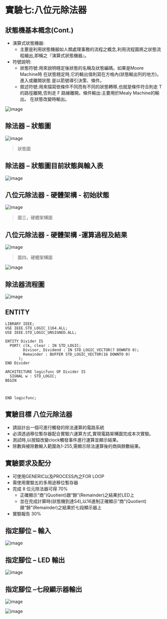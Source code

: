 # 實驗七:八位元除法器


## 狀態機基本概念(Cont.)

- 演算式狀態機器:
  - 主要是利用狀態機器如人類處理事務的流程之概念,利用流程圖將之狀態流程繪出,即稱之『演算式狀態機器』。
- 符號說明:
  - 狀態符號:用來說明穩定後狀態的名稱及狀態編碼。如果是Moore Machine時 在狀態穩定時,它的輸出值則寫在方格內(狀態輸出列的地方)。進入或離開狀態 是以箭號導引決策、條件。
  - 敘述符號:用來描寫依條件不同而有不同的狀態轉移,也就是條件符合則走 T 的路徑離開,否則走 F 路線離開。條件輸出:主要用於Mealy Machine的輸出。 在狀態改變時輸出。

![image](https://github.com/Zocke07/Microprocessor-Based-Systems/assets/91361456/89cbf837-8ceb-45b4-9dcb-bed5ba8ab052)


##  除法器 – 狀態圖

![image](https://github.com/Zocke07/Microprocessor-Based-Systems/assets/91361456/eae99120-1669-4f0e-811e-7b90709448c0)
> 狀態圖


## 除法器 – 狀態圖目前狀態與輸入表

![image](https://github.com/Zocke07/Microprocessor-Based-Systems/assets/91361456/25676f0f-f18b-42e9-a6d6-f94a33670ada)


## 八位元除法器 - 硬體架構 - 初始狀態

![image](https://github.com/Zocke07/Microprocessor-Based-Systems/assets/91361456/2ec90f20-2dc7-4a80-b793-9770003bbc38)
> 圖三，硬體架構圖


## 八位元除法器 - 硬體架構 -運算過程及結果

![image](https://github.com/Zocke07/Microprocessor-Based-Systems/assets/91361456/c5144ca6-a205-4a67-b31c-2432c707ee15)
> 圖四，硬體架構圖

![image](https://github.com/Zocke07/Microprocessor-Based-Systems/assets/91361456/f3962712-a5e3-46ae-b2ff-9f609071a474)


## 除法器流程圖

![image](https://github.com/Zocke07/Microprocessor-Based-Systems/assets/91361456/b87e97b6-5b00-4fc5-bea2-acd0598904f3)


## ENTITY
```
LIBRARY IEEE;
USE IEEE.STD_LOGIC_1164.ALL;
USE IEEE.STD_LOGIC_UNSIGNED.ALL;

ENTITY Divider IS
  PORT( clk, clear : IN STD_LOGIC;
        Divisor, Dividend : IN STD_LOGIC_VECTOR(7 DOWNTO 0);
        Remainder : BUFFER STD_LOGIC_VECTOR(16 DOWNTO 0)
      );
END Divider

ARCHITECTURE logicfunc OF Divider IS
  SIGNAL w : STD_LOGIC;
BEGIN



END logicfunc;
```


## 實驗目標 八位元除法器
- 請設計出一個可進行觸發的除法運算的電路系統
- 必須透過移位暫存器配合實驗六運算方式,實現電路架構圖完成本次實驗。
- 測試時,以按鈕改變clock觸發事件進行運算並顯示結果。
- 除數與被除數輸入範圍為1-255,需顯示除法運算後的商與餘數結果。


## 實驗要求及配分
- 可使用GENERIC以及PROCESS內之FOR LOOP
- 需使用實驗五的多用途移位暫存器
- 完成 8 位元除法器可得 70%
  - 正確顯示“商”(Quotient)跟“餘”(Remainder)之結果於LED上
  - 並在完成計算時(狀態機到達S4),以16進制正確顯示“商”(Quotient)跟“餘”(Remainder)之結果於七段顯示器上
- 實驗報告 30%


## 指定腳位 – 輸入

![image](https://github.com/Zocke07/Microprocessor-Based-Systems/assets/91361456/b445a53f-26b7-4089-97f2-732a6a2a04c6)


## 指定腳位 – LED 輸出

![image](https://github.com/Zocke07/Microprocessor-Based-Systems/assets/91361456/8541378d-ab87-41ae-8b00-c8f6b9ac0361)


## 指定腳位 –七段顯示器輸出

![image](https://github.com/Zocke07/Microprocessor-Based-Systems/assets/91361456/88078b2a-b9c3-4418-bc79-76df76d74fa0)

![image](https://github.com/Zocke07/Microprocessor-Based-Systems/assets/91361456/b460ac35-4168-4cbe-8c79-3a10b3ea956b)


